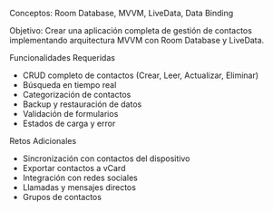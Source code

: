 Conceptos: Room Database, MVVM, LiveData, Data Binding

 Objetivo: Crear una aplicación completa de gestión de contactos implementando arquitectura MVVM 
con Room Database y LiveData.

 Funcionalidades Requeridas
 - CRUD completo de contactos (Crear, Leer, Actualizar, Eliminar)
 - Búsqueda en tiempo real
 - Categorización de contactos
 - Backup y restauración de datos
 - Validación de formularios
 - Estados de carga y error

 Retos Adicionales
 - Sincronización con contactos del dispositivo
 - Exportar contactos a vCard
 - Integración con redes sociales
 - Llamadas y mensajes directos
 - Grupos de contactos
